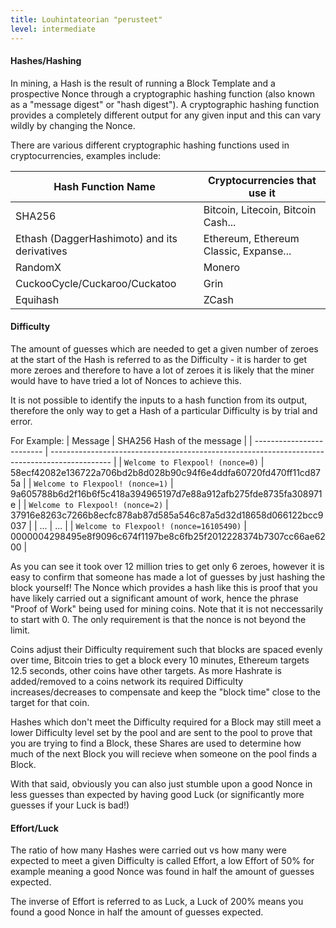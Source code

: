 ```yaml
---
title: Louhintateorian "perusteet"
level: intermediate
---
```


#### Hashes/Hashing

In mining, a Hash is the result of running a Block Template and a prospective Nonce through a cryptographic hashing function (also known as a "message digest" or "hash digest"). A cryptographic hashing function provides a completely different output for any given input and this can vary wildly by changing the Nonce.

There are various different cryptographic hashing functions used in cryptocurrencies, examples include:

| Hash Function Name                           | Cryptocurrencies that use it           |
| -------------------------------------------- | -------------------------------------- |
| SHA256                                       | Bitcoin, Litecoin, Bitcoin Cash...     |
| Ethash (DaggerHashimoto) and its derivatives | Ethereum, Ethereum Classic, Expanse... |
| RandomX                                      | Monero                                 |
| CuckooCycle/Cuckaroo/Cuckatoo                | Grin                                   |
| Equihash                                     | ZCash                                  |

#### Difficulty

The amount of guesses which are needed to get a given number of zeroes at the start of the Hash is referred to as the Difficulty - it is harder to get more zeroes and therefore to have a lot of zeroes it is likely that the miner would have to have tried a lot of Nonces to achieve this.

It is not possible to identify the inputs to a hash function from its output, therefore the only way to get a Hash of a particular Difficulty is by trial and error.

For Example:
| Message                   | SHA256 Hash of the message                                                                    |
| ------------------------- | --------------------------------------------------------------------------------------------- |
| <code>Welcome to Flexpool! (nonce=0)</code> | 58ecf42082e136722a706bd2b8d028b90c94f6e4ddfa60720fd470ff11cd875a                              |
| <code>Welcome to Flexpool! (nonce=1)</code> | 9a605788b6d2f16b6f5c418a394965197d7e88a912afb275fde8735fa308971e                              |
| <code>Welcome to Flexpool! (nonce=2)</code> | 37916e8263c7266b8ecfc878ab87d585a546c87a5d32d18658d066122bcc9037                              |
| ...                       | ...                                                                                           |
| <code>Welcome to Flexpool! (nonce=16105490)</code> | <span className="red">000000</span>4298495e8f9096c674f1197be8c6fb25f2012228374b7307cc66ae6200 |

As you can see it took over 12 million tries to get only 6 zeroes, however it is easy to confirm that someone has made a lot of guesses by just hashing the block yourself! The Nonce which provides a hash like this is proof that you have likely carried out a significant amount of work, hence the phrase "Proof of Work" being used for mining coins. Note that it is not neccessarily to start with 0. The only requirement is that the nonce is not beyond the limit.

Coins adjust their Difficulty requirement such that blocks are spaced evenly over time, Bitcoin tries to get a block every 10 minutes, Ethereum targets 12.5 seconds, other coins have other targets. As more Hashrate is added/removed to a coins network its required Difficulty increases/decreases to compensate and keep the "block time" close to the target for that coin.

Hashes which don't meet the Difficulty required for a Block may still meet a lower Difficulty level set by the pool and are sent to the pool to prove that you are trying to find a Block, these Shares are used to determine how much of the next Block you will recieve when someone on the pool finds a Block.

With that said, obviously you can also just stumble upon a good Nonce in less guesses than expected by having good Luck (or significantly more guesses if your Luck is bad!)

#### Effort/Luck

The ratio of how many Hashes were carried out vs how many were expected to meet a given Difficulty is called Effort, a low Effort of 50% for example meaning a good Nonce was found in half the amount of guesses expected.

The inverse of Effort is referred to as Luck, a Luck of 200% means you found a good Nonce in half the amount of guesses expected.
